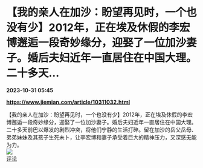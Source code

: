 # 【我的亲人在加沙：盼望再见时，一个也没有少】2012年，正在埃及休假的李宏博邂逅一段奇妙缘分，迎娶了一位加沙妻子。婚后夫妇近年一直居住在中国大理。二十多天...

**2023-10-31 05:45**

**https://www.jiemian.com/article/10311032.html**

【我的亲人在加沙：盼望再见时，一个也没有少】2012年，正在埃及休假的李宏博邂逅一段奇妙缘分，迎娶了一位加沙妻子。婚后夫妇近年一直居住在中国大理。二十多天前巴以爆发的剧烈冲突，将他们宁静的生活打碎。留在加沙的岳父岳母、弟弟妹妹及其孩子生死未卜，让李宏博和妻子承受着巨大的精神压力，又深感无能为力。  
![](https://img3.chouti.com/CHOUTI_20231031/632CE215399347E8BA1C1041973B14E4_W949H949.jpeg)  
[评论](https://m.chouti.com/link/40459081)